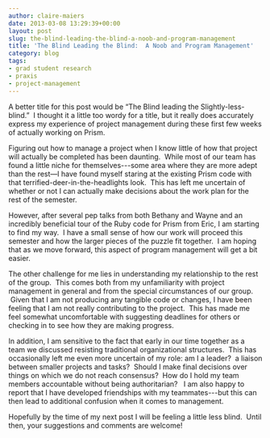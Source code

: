 ```yaml
---
author: claire-maiers
date: 2013-03-08 13:29:39+00:00
layout: post
slug: the-blind-leading-the-blind-a-noob-and-program-management
title: 'The Blind Leading the Blind:  A Noob and Program Management'
category: blog
tags:
- grad student research
- praxis
- project-management
---
```


A better title for this post would be “The Blind leading the Slightly-less-blind.”  I thought it a little too wordy for a title, but it really does accurately express my experience of project management during these first few weeks of actually working on Prism.

Figuring out how to manage a project when I know little of how that project will actually be completed has been daunting.  While most of our team has found a little niche for themselves---some area where they are more adept than the rest&mdash;I have found myself staring at the existing Prism code with that terrified-deer-in-the-headlights look.  This has left me uncertain of whether or not I can actually make decisions about the work plan for the rest of the semester.

However, after several pep talks from both Bethany and Wayne and an incredibly beneficial tour of the Ruby code for Prism from Eric, I am starting to find my way.  I have a small sense of how our work will proceed this semester and how the larger pieces of the puzzle fit together.  I am hoping that as we move forward, this aspect of program management will get a bit easier.

The other challenge for me lies in understanding my relationship to the rest of the group.  This comes both from my unfamiliarity with project management in general and from the special circumstances of our group.   Given that I am not producing any tangible code or changes, I have been feeling that I am not really contributing to the project.  This has made me feel somewhat uncomfortable with suggesting deadlines for others or checking in to see how they are making progress.

In addition, I am sensitive to the fact that early in our time together as a team we discussed resisting traditional organizational structures.  This has occasionally left me even more uncertain of my role: am I a leader?  a liaison between smaller projects and tasks?  Should I make final decisions over things on which we do not reach consensus?  How do I hold my team members accountable without being authoritarian?   I am also happy to report that I have developed friendships with my teammates---but this can then lead to additional confusion when it comes to management.

Hopefully by the time of my next post I will be feeling a little less blind.  Until then, your suggestions and comments are welcome!
